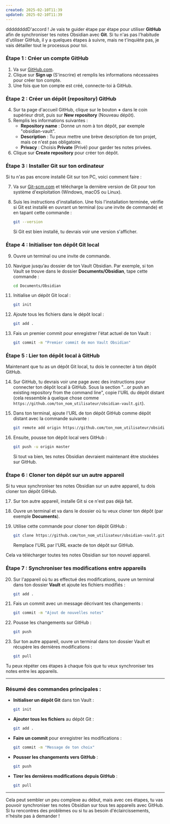```yaml
---
created: 2025-02-10T11:39
updated: 2025-02-10T11:39
---
```

ddddddddD'accord ! Je vais te guider étape par étape pour utiliser **GitHub** afin de synchroniser tes notes Obsidian avec **Git**. Si tu n'as pas l'habitude d'utiliser GitHub, il y a quelques étapes à suivre, mais ne t'inquiète pas, je vais détailler tout le processus pour toi.

### Étape 1 : Créer un compte GitHub

1. Va sur [GitHub.com](https://github.com/).
2. Clique sur **Sign up** (S'inscrire) et remplis les informations nécessaires pour créer ton compte.
3. Une fois que ton compte est créé, connecte-toi à GitHub.

### Étape 2 : Créer un dépôt (repository) GitHub

4. Sur ta page d'accueil GitHub, clique sur le bouton **+** dans le coin supérieur droit, puis sur **New repository** (Nouveau dépôt).
5. Remplis les informations suivantes :
    - **Repository name** : Donne un nom à ton dépôt, par exemple "obsidian-vault".
    - **Description** : Tu peux mettre une brève description de ton projet, mais ce n'est pas obligatoire.
    - **Privacy** : Choisis **Private** (Privé) pour garder tes notes privées.
6. Clique sur **Create repository** pour créer ton dépôt.

### Étape 3 : Installer Git sur ton ordinateur

Si tu n'as pas encore installé Git sur ton PC, voici comment faire :

7. Va sur [Git-scm.com](https://git-scm.com/) et télécharge la dernière version de Git pour ton système d'exploitation (Windows, macOS ou Linux).
8. Suis les instructions d'installation. Une fois l'installation terminée, vérifie si Git est installé en ouvrant un terminal (ou une invite de commande) et en tapant cette commande :
    
    ```bash
    git --version
    ```
    
    Si Git est bien installé, tu devrais voir une version s'afficher.

### Étape 4 : Initialiser ton dépôt Git local

9. Ouvre un terminal ou une invite de commande.
10. Navigue jusqu’au dossier de ton Vault Obsidian. Par exemple, si ton Vault se trouve dans le dossier **Documents/Obsidian**, tape cette commande :
    
    ```bash
    cd Documents/Obsidian
    ```
    
11. Initialise un dépôt Git local :
    
    ```bash
    git init
    ```
    
12. Ajoute tous les fichiers dans le dépôt local :
    
    ```bash
    git add .
    ```
    
13. Fais un premier commit pour enregistrer l'état actuel de ton Vault :
    
    ```bash
    git commit -m "Premier commit de mon Vault Obsidian"
    ```
    

### Étape 5 : Lier ton dépôt local à GitHub

Maintenant que tu as un dépôt Git local, tu dois le connecter à ton dépôt GitHub.

14. Sur GitHub, tu devrais voir une page avec des instructions pour connecter ton dépôt local à GitHub. Sous la section "…or push an existing repository from the command line", copie l'URL du dépôt distant (cela ressemble à quelque chose comme `https://github.com/ton_nom_utilisateur/obsidian-vault.git`).
    
15. Dans ton terminal, ajoute l'URL de ton dépôt GitHub comme dépôt distant avec la commande suivante :
    
    ```bash
    git remote add origin https://github.com/ton_nom_utilisateur/obsidian-vault.git
    ```
    
16. Ensuite, pousse ton dépôt local vers GitHub :
    
    ```bash
    git push -u origin master
    ```
    
    Si tout va bien, tes notes Obsidian devraient maintenant être stockées sur GitHub.
    

### Étape 6 : Cloner ton dépôt sur un autre appareil

Si tu veux synchroniser tes notes Obsidian sur un autre appareil, tu dois cloner ton dépôt GitHub.

17. Sur ton autre appareil, installe Git si ce n'est pas déjà fait.
18. Ouvre un terminal et va dans le dossier où tu veux cloner ton dépôt (par exemple **Documents**).
19. Utilise cette commande pour cloner ton dépôt GitHub :
    
    ```bash
    git clone https://github.com/ton_nom_utilisateur/obsidian-vault.git
    ```
    
    Remplace l'URL par l'URL exacte de ton dépôt sur GitHub.

Cela va télécharger toutes tes notes Obsidian sur ton nouvel appareil.

### Étape 7 : Synchroniser tes modifications entre appareils

20. Sur l'appareil où tu as effectué des modifications, ouvre un terminal dans ton dossier **Vault** et ajoute les fichiers modifiés :
    
    ```bash
    git add .
    ```
    
21. Fais un commit avec un message décrivant tes changements :
    
    ```bash
    git commit -m "Ajout de nouvelles notes"
    ```
    
22. Pousse les changements sur GitHub :
    
    ```bash
    git push
    ```
    
23. Sur ton autre appareil, ouvre un terminal dans ton dossier Vault et récupère les dernières modifications :
    
    ```bash
    git pull
    ```
    

Tu peux répéter ces étapes à chaque fois que tu veux synchroniser tes notes entre les appareils.

---

### Résumé des commandes principales :

- **Initialiser un dépôt Git** dans ton Vault :
    
    ```bash
    git init
    ```
    
- **Ajouter tous les fichiers** au dépôt Git :
    
    ```bash
    git add .
    ```
    
- **Faire un commit** pour enregistrer les modifications :
    
    ```bash
    git commit -m "Message de ton choix"
    ```
    
- **Pousser les changements vers GitHub** :
    
    ```bash
    git push
    ```
    
- **Tirer les dernières modifications depuis GitHub** :
    
    ```bash
    git pull
    ```
    

---

Cela peut sembler un peu complexe au début, mais avec ces étapes, tu vas pouvoir synchroniser tes notes Obsidian sur tous tes appareils avec GitHub. Si tu rencontres des problèmes ou si tu as besoin d'éclaircissements, n'hésite pas à demander !